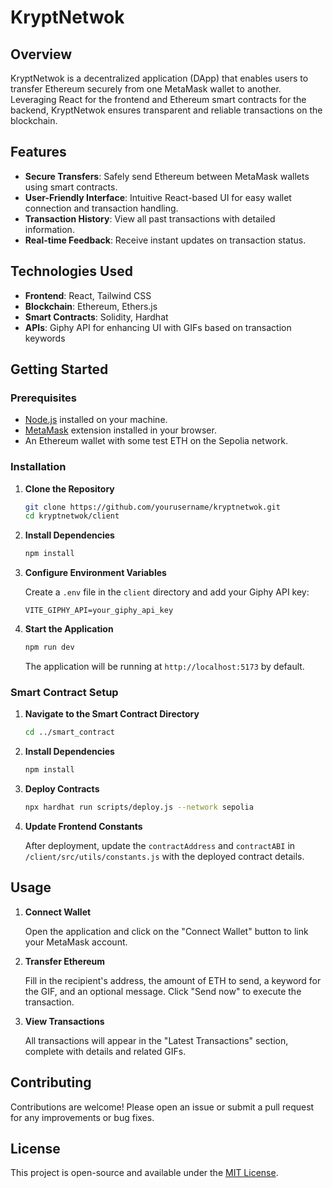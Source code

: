 # KryptNetwok

## Overview

KryptNetwok is a decentralized application (DApp) that enables users to transfer Ethereum securely from one MetaMask wallet to another. Leveraging React for the frontend and Ethereum smart contracts for the backend, KryptNetwok ensures transparent and reliable transactions on the blockchain.

## Features

- **Secure Transfers**: Safely send Ethereum between MetaMask wallets using smart contracts.
- **User-Friendly Interface**: Intuitive React-based UI for easy wallet connection and transaction handling.
- **Transaction History**: View all past transactions with detailed information.
- **Real-time Feedback**: Receive instant updates on transaction status.

## Technologies Used

- **Frontend**: React, Tailwind CSS
- **Blockchain**: Ethereum, Ethers.js
- **Smart Contracts**: Solidity, Hardhat
- **APIs**: Giphy API for enhancing UI with GIFs based on transaction keywords

## Getting Started

### Prerequisites

- [Node.js](https://nodejs.org/) installed on your machine.
- [MetaMask](https://metamask.io/) extension installed in your browser.
- An Ethereum wallet with some test ETH on the Sepolia network.

### Installation

1. **Clone the Repository**

   ```bash
   git clone https://github.com/yourusername/kryptnetwok.git
   cd kryptnetwok/client
   ```

2. **Install Dependencies**

   ```bash
   npm install
   ```

3. **Configure Environment Variables**

   Create a `.env` file in the `client` directory and add your Giphy API key:

   ```env
   VITE_GIPHY_API=your_giphy_api_key
   ```

4. **Start the Application**

   ```bash
   npm run dev
   ```

   The application will be running at `http://localhost:5173` by default.

### Smart Contract Setup

1. **Navigate to the Smart Contract Directory**

   ```bash
   cd ../smart_contract
   ```

2. **Install Dependencies**

   ```bash
   npm install
   ```

3. **Deploy Contracts**

   ```bash
   npx hardhat run scripts/deploy.js --network sepolia
   ```

4. **Update Frontend Constants**

   After deployment, update the `contractAddress` and `contractABI` in `/client/src/utils/constants.js` with the deployed contract details.

## Usage

1. **Connect Wallet**

   Open the application and click on the "Connect Wallet" button to link your MetaMask account.

2. **Transfer Ethereum**

   Fill in the recipient's address, the amount of ETH to send, a keyword for the GIF, and an optional message. Click "Send now" to execute the transaction.

3. **View Transactions**

   All transactions will appear in the "Latest Transactions" section, complete with details and related GIFs.

## Contributing

Contributions are welcome! Please open an issue or submit a pull request for any improvements or bug fixes.

## License

This project is open-source and available under the [MIT License](LICENSE).
